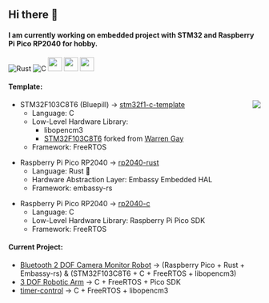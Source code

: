 ## Hi there 👋
#### I am currently working on embedded project with STM32 and Raspberry Pi Pico RP2040 for hobby. 
![Rust](https://img.shields.io/badge/rust-%23000000.svg?style=for-the-badge&logo=rust&logoColor=white)
![C](https://img.shields.io/badge/c-%2300599C.svg?style=for-the-badge&logo=c&logoColor=white)
<img src ="https://user-images.githubusercontent.com/32474027/105848287-1c024f00-6022-11eb-8a6f-6bdae761b44d.jpg" height=28)>
<img src ="https://substackcdn.com/image/fetch/f_auto,q_auto:good,fl_progressive:steep/https%3A%2F%2Fbucketeer-e05bbc84-baa3-437e-9518-adb32be77984.s3.amazonaws.com%2Fpublic%2Fimages%2F8b0afbee-2dcd-4ab4-8cb9-659a0fabc755_359x198.png" height=28)>
<img src ="https://m.media-amazon.com/images/S/abs-image-upload-na/d/AmazonStores/A1F83G8C2ARO7P/4087e55f2f303ebc54d6fa96c58fe3cc.w980.h290._CR0%2C47%2C980%2C196_SX980_.jpg" height=28)>

#### Template:

<img src="https://github-readme-stats.vercel.app/api/top-langs/?username=tutla53&layout=compact&theme=github_dark&hide=Makefile,CMake,RPC&size_weight=0.5&count_weight=0.5" align="right"/>

- STM32F103C8T6 (Bluepill) &#8594; [stm32f1-c-template](https://github.com/tutla53/stm32f1-c-template)
  - Language: C
  - Low-Level Hardware Library:
     - libopencm3
     - [STM32F103C8T6](https://github.com/tutla53/stm32f1-c-template.git) forked from [Warren Gay](https://github.com/ve3wwg)
  - Framework: FreeRTOS

* Raspberry Pi Pico RP2040 &#8594; [rp2040-rust](https://github.com/tutla53/rp2040-rust)
  - Language: Rust 🦀
  - Hardware Abstraction Layer: Embassy Embedded HAL
  - Framework: embassy-rs
    
- Raspberry Pi Pico RP2040 &#8594; [rp2040-c](https://github.com/tutla53/rp2040)
  - Language: C
  - Low-Level Hardware Library: Raspberry Pi Pico SDK
  - Framework: FreeRTOS


#### Current Project:
- [Bluetooth 2 DOF Camera Monitor Robot](https://github.com/tutla53/camera-monitor-robot) &#8594; (Raspberry Pico + Rust + Embassy-rs) & (STM32F103C8T6 + C + FreeRTOS + libopencm3)
- [3 DOF Robotic Arm](https://github.com/tutla53/robot-arm-pico-sdk) &#8594; C + FreeRTOS + Pico SDK
- [timer-control](https://github.com/tutla53/timer-control) &#8594; C + FreeRTOS + libopencm3
